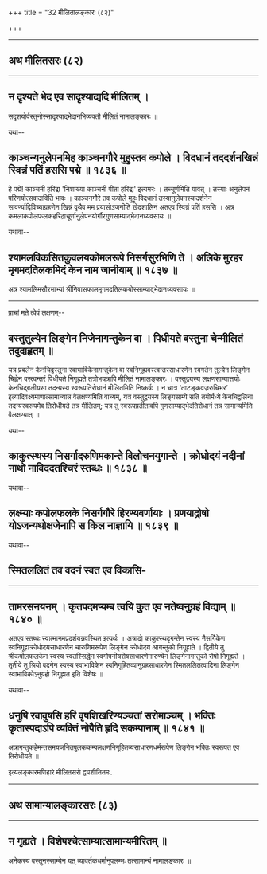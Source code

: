 +++
title = "32 मीलितालङ्कारः (८२)"

+++



_________


## अथ मीलितसरः (८२)


_________




## न दृश्यते भेद एव सादृश्याद्यदि मीलितम् ।

सदृशयोर्वस्तुनोस्सादृश्याद्भेदानभिव्यक्तौ मीलितं नामालङ्कारः ॥

यथा--



## काञ्चन्यनुलेपनमिह काञ्चनगौरे मुहुस्तव कपोले । विदधानं तददर्शनखिन्नं स्विन्नं पतिं हससि पद्मे ॥ १८३६ ॥

हे पद्मे! काञ्चनी हरिद्रा 'निशाख्या काञ्चनी पीता हरिद्रा' इत्यमरः ।
तच्चूर्णमिति यावत् । तस्याः अनुलेपनं परिणयोत्सवादाविति भावः । काञ्चनगौरे
तव कपोले मुहुः विदधानं तस्यानुलेपनस्यादर्शनेन सावर्ण्याद्विविच्याग्रहणेन
खिन्नं वृथैव मम प्रयासोऽजनीति खेदशालिनं अतएव स्विन्नं पतिं हससि । अत्र
कमलाकपोलफलकहरिद्राचूर्णानुलेपनयोर्गौरगुणसाम्याद्भेदानध्यवसायः ॥

यथावा--



## श्यामलविकसितकुवलयकोमलरूपे निसर्गसुरभिणि ते । अलिके मुरहर मृगमदतिलकमिदं केन नाम जानीयाम् ॥ १८३७ ॥

अत्र श्यामलिमसौरभाभ्यां श्रीनिवासफालमृगमदतिलकयोस्साम्याद्भेदानध्यवसायः
॥


_________


प्राचां मते त्वेवं लक्षणम्--



## वस्तुतुल्येन लिङ्गेन निजेनागन्तुकेन वा । पिधीयते वस्तुना चेन्मीलितं तदुदाहृतम् ॥

यत्र प्रबलेन केनचिद्वस्तुना स्वाभाविकेनागन्तुकेन वा
स्वनिगूह्यवस्त्वन्तरसाधारणेन स्वगतेन तुल्येन लिङ्गेन चिह्लेन वस्त्वन्तरं
पिधीयते निगूह्यते तत्रोभयत्रापि मीलितं नामालङ्कारः । वस्तुद्वयस्य
लक्षणसाम्यात्तयोः केनचिद्बलीयसा तदन्यस्य स्वरूपतिरोधानं मीलितमिति
निष्कर्षः । न चात्र ‘ताटङ्कवज्ररुचिभर’ इत्यादिवक्ष्यमाणात्सामान्यान्न
वैलक्षण्यमिति वाच्यम्, यत्र वस्तुद्वयस्य लिङ्गसाम्ये सति तयोर्मध्ये
केनचिद्वलिना तदन्यस्वरूपमेव तिरोधीयते तत्र मीलितम्; यत्र तु
स्वरूपप्रतीतावपि गुणसाम्याद्भेदतिरोधानं तत्र सामान्यमिति वैलक्षण्यात् ॥

यथा--



## काकुत्स्थस्य निसर्गादरुणिमकान्ते विलोचनयुगान्ते । क्रोधोदयं नदीनां नाथो नाविददतश्चिरं स्तब्धः ॥ १८३८ ॥

यथावा--



## लक्ष्म्याः कपोलफलके निसर्गगौरे हिरण्यवर्णायाः । प्रणयाद्रोषो योऽजन्यथोक्षजेनापि स किल नाज्ञायि ॥ १८३९ ॥

यथावा--



## स्मितललितं तव वदनं स्वत एव विकासि-


_________


## तामरसनयनम् । कृतपदमप्यम्ब त्वयि कुत एव नतेष्वनुग्रहं विद्याम् ॥ १८४० ॥

अतएव स्तब्धः स्वात्मानमप्रदर्शयन्नवस्थित इत्यर्थः । अत्राद्ये
काकुत्स्थदृगन्तेन स्वस्य नैसर्गिकेण स्वनिगूह्यक्रोधोदयसाधारणेन
चारुणिमरूपेण लिङ्गेन क्रोधोदय आगन्तुको निगूह्यते । द्वितीये तु
श्रीकपोलफलकेन स्वस्य स्वतस्सिद्धेन स्वगोपनीयरोषसाधारणेनारुण्येन
लिङ्गेनागन्तुको रोषो निगूह्यते । तृतीये तु श्रियो वदनेन स्वस्य
स्वाभाविकेन स्वनिगूहितव्यानुग्रहसाधारणेन स्मितललितत्वादिना लिङ्गेन
स्वाभाविकोऽनुग्रहो निगूह्यत इति विशेषः ॥

यथावा--



## धनुषि रवावुषसि हरिं वृषशिखरिण्यञ्चतां सरोमाञ्चम् । भक्तिः कृतास्पदाऽपि व्यक्तिं नोपैति हृदि सकम्पानाम् ॥ १८४१ ॥

अत्रागन्तुकहेमन्तसमयजनितपुलककम्पलक्षणनिगूहितव्यसाधारणधर्मरूपेण लिङ्गेन
भक्तिः स्वरूपत एव तिरोधीयते ॥

इत्यलङ्कारमणिहारे मीलितसरो द्व्यशीतितमः.


_________


## अथ सामान्यालङ्कारसरः (८३)


_________




## न गृह्यते । विशेषश्चेत्साम्यात्सामान्यमीरितम् ॥

अनेकस्य वस्तुनस्साम्येन यत् व्यावर्तकधर्मानुपलम्भः तत्सामान्यं
नामालङ्कारः ॥

